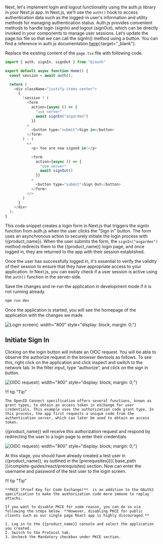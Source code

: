 
Next, let's implement login and logout functionality using the auth.js library in your Next.js app. In Next.js, we’ll use the `auth()` hook to access authentication data such as the logged-in user's information and utility methods for managing authentication status. Auth.js provides convenient methods to handle login (signIn) and logout (signOut), which can be directly invoked in your components to manage user sessions.
Let’s update the page.tsx file so that we can call the signIn() method using a button. You can find a reference in auth.js documentation [here](https://authjs.dev/getting-started/session-management/login){:target="_blank"}. 


Replace the existing content of the `page.tsx` file with following code. 

```javascript title="page.tsx"
import { auth, signIn, signOut } from "@/auth"

export default async function Home() {
  const session = await auth();

  return (
    <div className="justify-items-center">
      {
        !session ? (
          <form
            action={async () => {
              "use server"
              await signIn("asgardeo")
            }}
          >
            <button type="submit">Sign in</button>
          </form>
        ) : (
          <>
            <p> You are now signed in!</p>

            <form
              action={async () => {
                "use server"
                await signOut()
              }}
            >
              <button type="submit">Sign Out</button>
            </form>
          </>
        )
      }
    </div>
  );
}
```

This code snippet creates a login form in Next.js that triggers the signIn function from auth.js when the user clicks the "Sign in" button. The form uses an asynchronous action to securely initiate the login process with {{product_name}}. When the user submits the form, the `signIn("asgardeo")` method redirects them to the {{product_name}} login page, and once logged in, they are returned to the app with their session established. 

Once the user has successfully logged in, it's essential to verify the validity of their session to ensure that they have appropriate access to your application. In Next.js, you can easily check if a user session is active using the `auth()` function in the server-side.


Save the changes and re-run the application in development mode if it is not running already.

```bash
npm run dev
```

Once the application is started, you will see the homepage of the application with the changes we made.

![Login screen]({{base_path}}/assets/img/complete-guides/nextjs/image5.png){: width="800" style="display: block; margin: 0;"}


## Initiate Sign In

Clicking on the login button will initiate an OIDC request. You will be able to observe the authorize request in the browser devtools as follows. To see this, right click on the application and click inspect and switch to the network tab. In the filter input, type “authorize”, and click on the sign in button.

![OIDC request]({{base_path}}/assets/img/complete-guides/nextjs/mage6.png){: width="800" style="display: block; margin: 0;"}

!!! tip "Tip"

    The OpenID Connect specification offers several functions, known as grant types, to obtain an access token in exchange for user credentials. This example uses the authorization code grant type. In this process, the app first requests a unique code from the authentication server, which can later be used to obtain an access token. 
    
{{product_name}} will receive this authorization request and respond by redirecting the user to a login page to enter their credentials.

![OIDC request]({{base_path}}/assets/img/complete-guides/nextjs/image7.png){: width="800" style="display: block; margin: 0;"}

At this stage, you should have already created a test user in {{product_name}}, as outlined in the [prerequisites]({{ base_path }}/complete-guides/react/prerequisites) section. Now can enter the username and password of the test user to the login screen.



!!! tip "Tip"

    **PKCE (Proof Key for Code Exchange)**  is an addition to the OAuth2 specification to make the authorization code more immune to replay attacks. 
    
    If you want to disable PKCE for some reason, you can do so via following the steps below. **However, disabling PKCE for public clients such as our single page React app is highly discouraged.**  

    1. Log in to the {{product_name}} console and select the application you created.
    2. Switch to the Protocol tab.
    3. Uncheck the Mandatory checkbox under PKCE section.

